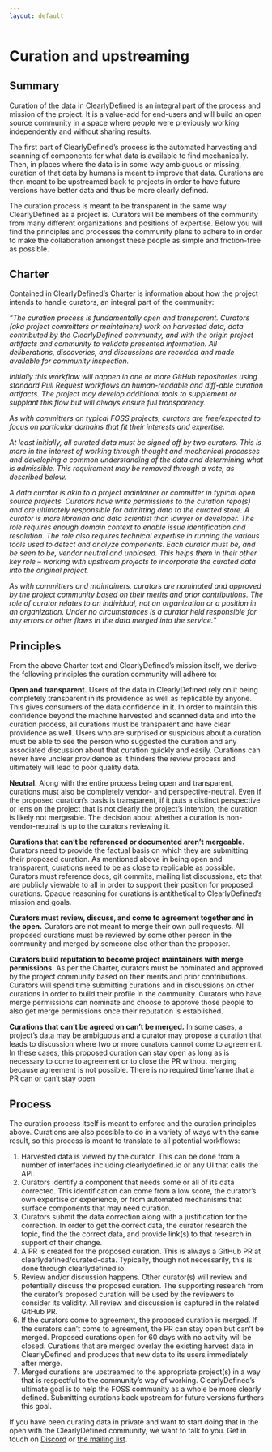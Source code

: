 ```yaml
---
layout: default
---
```


# Curation and upstreaming

## Summary
Curation of the data in ClearlyDefined is an integral part of the process and mission of the project. It is a value-add for end-users and will build an open source community in a space where people were previously working independently and without sharing results.

The first part of ClearlyDefined’s process is the automated harvesting and scanning of components for what data is available to find mechanically. Then, in places where the data is in some way ambiguous or missing, curation of that data by humans is meant to improve that data. Curations are then meant to be upstreamed back to projects in order to have future versions have better data and thus be more clearly defined.

The curation process is meant to be transparent in the same way ClearlyDefined as a project is. Curators will be members of the community from many different organizations and positions of expertise. Below you will find the principles and processes the community plans to adhere to in order to make the collaboration amongst these people as simple and friction-free as possible. 

## Charter
Contained in ClearlyDefined’s Charter is information about how the project intends to handle curators, an integral part of the community:

_“The curation process is fundamentally open and transparent. Curators (aka project committers or maintainers) work on harvested data, data contributed by the ClearlyDefined community, and with the origin project artifacts and community to validate presented information. All deliberations, discoveries, and discussions are recorded and made available for community inspection._

_Initially this workflow will happen in one or more GitHub repositories using standard Pull Request workflows on human-readable and diff-able curation artifacts. The project may develop additional tools to supplement or supplant this flow but will always ensure full transparency._

_As with committers on typical FOSS projects, curators are free/expected to focus on particular domains that fit their interests and expertise._

_At least initially, all curated data must be signed off by two curators. This is more in the interest of working through thought and mechanical processes and developing a common understanding of the data and determining what is admissible. This requirement may be removed through a vote, as described below._

_A data curator is akin to a project maintainer or committer in typical open source projects. Curators have write permissions to the curation repo(s) and are ultimately responsible for admitting data to the curated store. A curator is more librarian and data scientist than lawyer or developer. The role requires enough domain context to enable issue identification and resolution. The role also requires technical expertise in running the various tools used to detect and analyze components. Each curator must be, and be seen to be, vendor neutral and unbiased. This helps them in their other key role – working with upstream projects to incorporate the curated data into the original project._

_As with committers and maintainers, curators are nominated and approved by the project community based on their merits and prior contributions. The role of curator relates to an individual, not an organization or a position in an organization. Under no circumstances is a curator held responsible for any errors or other flaws in the data merged into the service.”_ 

## Principles
From the above Charter text and ClearlyDefined’s mission itself, we derive the following principles the curation community will adhere to:

**Open and transparent.** Users of the data in ClearlyDefined rely on it being completely transparent in its providence as well as replicable by anyone. This gives consumers of the data confidence in it. In order to maintain this confidence beyond the machine harvested and scanned data and into the curation process, all curations must be transparent and have clear providence as well. Users who are surprised or suspicious about a curation must be able to see the person who suggested the curation and any associated discussion about that curation quickly and easily. Curations can never have unclear providence as it hinders the review process and ultimately will lead to poor quality data. 

**Neutral.** Along with the entire process being open and transparent, curations must also be completely vendor- and perspective-neutral. Even if the proposed curation’s basis is transparent, if it puts a distinct perspective or lens on the project that is not clearly the project’s intention, the curation is likely not mergeable. The decision about whether a curation is non-vendor-neutral is up to the curators reviewing it. 

**Curations that can’t be referenced or documented aren’t mergeable.** Curators need to provide the factual basis on which they are submitting their proposed curation. As mentioned above in being open and transparent, curations need to be as close to replicable as possible. Curators must reference docs, git commits, mailing list discussions, etc that are publicly viewable to all in order to support their position for proposed curations. Opaque reasoning for curations is antithetical to ClearlyDefined’s mission and goals.

**Curators must review, discuss, and come to agreement together and in the open.** Curators are not meant to merge their own pull requests. All proposed curations must be reviewed by some other person in the community and merged by someone else other than the proposer.

**Curators build reputation to become project maintainers with merge permissions.** As per the Charter, curators must be nominated and approved by the project community based on their merits and prior contributions. Curators will spend time submitting curations and in discussions on other curations in order to build their profile in the community. Curators who have merge permissions can nominate and choose to approve those people to also get merge permissions once their reputation is established.

**Curations that can’t be agreed on can’t be merged.** In some cases, a project’s data may be ambiguous and a curator may propose a curation that leads to discussion where two or more curators cannot come to agreement. In these cases, this proposed curation can stay open as long as is necessary to come to agreement or to close the PR without merging because agreement is not possible. There is no required timeframe that a PR can or can’t stay open. 

## Process
The curation process itself is meant to enforce and the curation principles above. Curations are also possible to do in a variety of ways with the same result, so this process is meant to translate to all potential workflows:

1. Harvested data is viewed by the curator. This can be done from a number of interfaces including clearlydefined.io or any UI that calls the API. 
2. Curators identify a component that needs some or all of its data corrected. This identification can come from a low score, the curator’s own expertise or experience, or from automated mechanisms that surface components that may need curation. 
3. Curators submit the data correction along with a justification for the correction. In order to get the correct data, the curator research the topic, find the the correct data, and provide link(s) to that research in support of their change. 
4. A PR is created for the proposed curation. This is always a GitHub PR at clearlydefined/curated-data. Typically, though not necessarily, this is done through clearlydefined.io.
5. Review and/or discussion happens. Other curator(s) will review and potentially discuss the proposed curation. The supporting research from the curator’s proposed curation will be used by the reviewers to consider its validity. All review and discussion is captured in the related GitHub PR.
6. If the curators come to agreement, the proposed curation is merged. If the curators can’t come to agreement, the PR can stay open but can’t be merged. Proposed curations open for 60 days with no activity will be closed. Curations that are merged overlay the existing harvest data in ClearlyDefined and produces that new data to its users immediately after merge. 
7. Merged curations are upstreamed to the appropriate project(s) in a way that is respectful to the community’s way of working. ClearlyDefined’s ultimate goal is to help the FOSS community as a whole be more clearly defined. Submitting curations back upstream for future versions furthers this goal. 

If you have been curating data in private and want to start doing that in the open with the ClearlyDefined
community, we want to talk to you. Get in touch on [Discord](https://discord.gg/wEzHJku) or
[the mailing list](mailto:clearlydefined@googlegroups.com).

